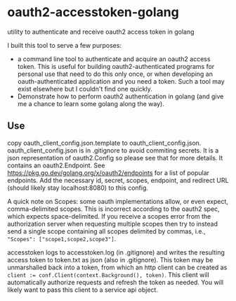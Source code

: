 # oauth2-accesstoken-golang
utility to authenticate and receive oauth2 access token in golang

I built this tool to serve a few purposes:
- a command line tool to authenticate and acquire an oauth2 access token.  This is useful for building oauth2-authenticated programs for personal use that need to do this only once, or when developing an oauth-authenticated application and you need a token.  Such a tool may exist elsewhere but I couldn't find one quickly.
- Demonstrate how to perform oauth2 authentication in golang (and give me a chance to learn some golang along the way).

## Use
copy oauth_client_config.json.template to oauth_client_config.json.  oauth_client_config.json is in .gitignore to avoid commiting secrets.  It is a json representation of oauth2.Config so please see that for more details.  It contains an oauth2.Endpoint.  See https://pkg.go.dev/golang.org/x/oauth2/endpoints for a list of popular endpoints.  Add the necessary id, secret, scopes, endpoint, and redirect URL (should likely stay localhost:8080) to this config.

A quick note on Scopes: some oauth implementations allow, or even expect, comma-delimited scopes.  This is incorrect according to the oauth2 spec, which expects space-delimited.  If you receive a scopes error from the authorization server when requesting multiple scopes then try to instead send a single scope containing all scopes delimited by commas, i.e., `"Scopes": ["scope1,scope2,scope3"]`.

accesstoken logs to accesstoken.log (in .gitignore) and writes the resulting access token to token.txt as json (also in .gitignore).  This token may be unmarshalled back into a token, from which an http client can be created as `client := conf.Client(context.Background(), token)`.  This client will automatically authorize requests and refresh the token as needed.  You will likely want to pass this client to a service api object.